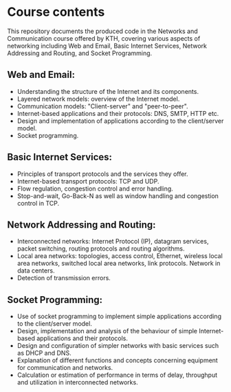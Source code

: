 # Course contents
This repository documents the produced code in the Networks and Communication course offered by KTH, covering various aspects of networking including Web and Email, Basic Internet Services, Network Addressing and Routing, and Socket Programming.

## Web and Email:

* Understanding the structure of the Internet and its components.
* Layered network models: overview of the Internet model.
* Communication models: "Client-server" and "peer-to-peer".
* Internet-based applications and their protocols: DNS, SMTP, HTTP etc.
* Design and implementation of applications according to the client/server model.
* Socket programming.

## Basic Internet Services:

* Principles of transport protocols and the services they offer.
* Internet-based transport protocols: TCP and UDP.
* Flow regulation, congestion control and error handling.
* Stop-and-wait, Go-Back-N as well as window handling and congestion control in TCP.

## Network Addressing and Routing:

* Interconnected networks: Internet Protocol (IP), datagram services, packet switching, routing protocols and routing algorithms.
* Local area networks: topologies, access control, Ethernet, wireless local area networks, switched local area networks, link protocols. Network in data centers.
* Detection of transmission errors.

## Socket Programming:

* Use of socket programming to implement simple applications according to the client/server model.
* Design, implementation and analysis of the behaviour of simple Internet-based applications and their protocols.
* Design and configuration of simpler networks with basic services such as DHCP and DNS.
* Explanation of different functions and concepts concerning equipment for communication and networks.
* Calculation or estimation of performance in terms of delay, throughput and utilization in interconnected networks.
